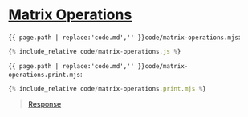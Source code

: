 # [Matrix Operations](code.zip)

`{{ page.path | replace:'code.md','' }}code/matrix-operations.mjs`:

```js
{% include_relative code/matrix-operations.js %}
```

`{{ page.path | replace:'code.md','' }}code/matrix-operations.print.mjs`:

```js
{% include_relative code/matrix-operations.print.mjs %}
```

> [Response](response/matrix-operations.js)
